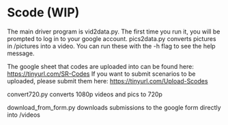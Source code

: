 # Scode (WIP)

The main driver program is vid2data.py. The first time you run it, you will be prompted to log in to your google account. pics2data.py converts pictures in /pictures into a video.
You can run these with the -h flag to see the help message.

The google sheet that codes are uploaded into can be found here: https://tinyurl.com/SR-Codes
If you want to submit scenarios to be uploaded, please submit them here: https://tinyurl.com/Upload-Scodes

convert720.py converts 1080p videos and pics to 720p

download_from_form.py downloads submissions to the google form directly into /videos
